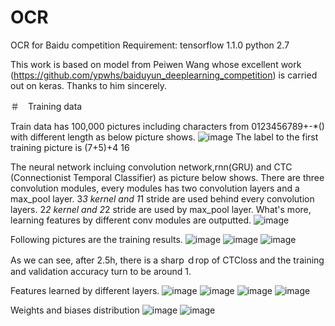 # OCR
OCR for Baidu competition
Requirement:
tensorflow 1.1.0
python 2.7

This work is based on model from Peiwen Wang whose excellent work (https://github.com/ypwhs/baiduyun_deeplearning_competition) is carried out on keras. Thanks to him sincerely.

＃　Training data

Train data has 100,000 pictures including characters from 0123456789+-*() with different length as below picture shows.
![image](https://github.com/hedongya/OCR/blob/master/results/image.png)
The label to the first training picture is (7+5)+4 16

The neural network incluing convolution network,rnn(GRU) and CTC (Connectionist Temporal Classifier) as picture below shows.
There are three convolution modules, every modules has two convolution layers and a max_pool layer. 3*3 kernel and 1*1 stride are used behind every convolution layers. 2*2 kernel and 2*2 stride are used by max_pool layer. What's more, learning features by different conv modules are outputted.
![image](https://github.com/hedongya/OCR/blob/master/results/Graph.png)


Following pictures are the training results.
![image](https://github.com/hedongya/OCR/blob/master/results/CTCloss.png)
![image](https://github.com/hedongya/OCR/blob/master/results/acc.png)
![image](https://github.com/hedongya/OCR/blob/master/results/seqPredic.png)

As we can see, after 2.5h, there is a sharp ｄrop of CTCloss and the training and validation accuracy turn to be around 1.

Features learned by different layers.
![image](https://github.com/hedongya/OCR/blob/master/results/featureLayer1.png)
![image](https://github.com/hedongya/OCR/blob/master/results/featureLayer2.png)
![image](https://github.com/hedongya/OCR/blob/master/results/featureLayer3.png)
![image](https://github.com/hedongya/OCR/blob/master/results/fc1.png)

Weights and biases distribution
![image](https://github.com/hedongya/OCR/blob/master/results/distributions.png)
![image](https://github.com/hedongya/OCR/blob/master/results/history.png)






